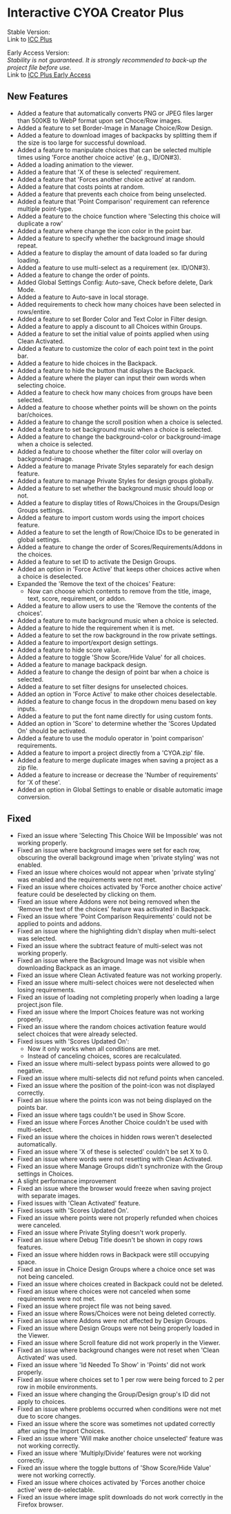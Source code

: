 # Interactive CYOA Creator Plus

Stable Version:<br>
Link to [ICC Plus](https://hikawasisters.neocities.org/ICCPlus/)

Early Access Version:<br>
<i>Stability is not guaranteed. It is strongly recommended to back-up the project file before use.</i><br>
Link to [ICC Plus Early Access](https://hikawasisters.neocities.org/ICCPlus_EarlyAccess/)

## New Features

 - Added a feature that automatically converts PNG or JPEG files larger than 500KB to WebP format upon set Choce/Row images.
 - Added a feature to set Border-Image in Manage Choice/Row Design.
 - Added a feature to download images of backpacks by splitting them if the size is too large for successful download.
 - Added a feature to manipulate choices that can be selected multiple times using 'Force another choice active' (e.g., ID/ON#3).
 - Added a loading animation to the viewer.
 - Added a feature that 'X of these is selected' requirement.
 - Added a feature that 'Forces another choice active' at random.
 - Added a feature that costs points at random.
 - Added a feature that prevents each choice from being unselected.
 - Added a feature that 'Point Comparison' requirement can reference multiple point-type.
 - Added a feature to the choice function where 'Selecting this choice will duplicate a row'
 - Added a feature where change the icon color in the point bar.
 - Added a feature to specify whether the background image should repeat.
 - Added a feature to display the amount of data loaded so far during loading.
 - Added a feature to use multi-select as a requirement (ex. ID/ON#3).
 - Added a feature to change the order of points.
 - Added Global Settings Config: Auto-save, Check before delete, Dark Mode.
 - Added a feature to Auto-save in local storage.
 - Added requirements to check how many choices have been selected in rows/entire.
 - Added a feature to set Border Color and Text Color in Filter design.
 - Added a feature to apply a discount to all Choices within Groups.
 - Added a feature to set the initial value of points applied when using Clean Activated.
 - Added a feature to customize the color of each point text in the point bar.
 - Added a feature to hide choices in the Backpack.
 - Added a feature to hide the button that displays the Backpack.
 - Added a feature where the player can input their own words when selecting choice.
 - Added a feature to check how many choices from groups have been selected.
 - Added a feature to choose whether points will be shown on the points bar/choices.
 - Added a feature to change the scroll position when a choice is selected.
 - Added a feature to set background music when a choice is selected.
 - Added a feature to change the background-color or background-image when a choice is selected.
 - Added a feature to choose whether the filter color will overlay on background-image.
 - Added a feature to manage Private Styles separately for each design feature.
 - Added a feature to manage Private Styles for design groups globally.
 - Added a feature to set whether the background music should loop or not.
 - Added a feature to display titles of Rows/Choices in the Groups/Design Groups settings.
 - Added a feature to import custom words using the import choices feature.
 - Added a feature to set the length of Row/Choice IDs to be generated in global settings.
 - Added a feature to change the order of Scores/Requirements/Addons in the choices.
 - Added a feature to set ID to activate the Design Groups.
 - Added an option in 'Force Active' that keeps other choices active when a choice is deselected.
 - Expanded the 'Remove the text of the choices' Feature:
   - Now can choose which contents to remove from the title, image, text, score, requirement, or addon.
 - Added a feature to allow users to use the 'Remove the contents of the choices'.
 - Added a feature to mute background music when a choice is selected.
 - Added a feature to hide the requirement when it is met.
 - Added a feature to set the row background in the row private settings.
 - Added a feature to import/export design settings.
 - Added a feature to hide score value.
 - Added a feature to toggle 'Show Score/Hide Value' for all choices.
 - Added a feature to manage backpack design.
 - Added a feature to change the design of point bar when a choice is selected.
 - Added a feature to set filter designs for unselected choices.
 - Added an option in 'Force Active' to make other choices deselectable.
 - Added a feature to change focus in the dropdown menu based on key inputs.
 - Added a feature to put the font name directly for using custom fonts.
 - Added an option in 'Score' to determine whether the 'Scores Updated On' should be activated.
 - Added a feature to use the modulo operator in 'point comparison' requirements.
 - Added a feature to import a project directly from a 'CYOA.zip' file.
 - Added a feature to merge duplicate images when saving a project as a zip file.
 - Added a feature to increase or decrease the 'Number of requirements' for 'X of these'.
 - Added an option in Global Settings to enable or disable automatic image conversion.


## Fixed

 - Fixed an issue where 'Selecting This Choice Will be Impossible' was not working properly.
 - Fixed an issue where background images were set for each row, obscuring the overall background image when 'private styling' was not enabled.
 - Fixed an issue where choices would not appear when 'private styling' was enabled and the requirements were not met.
 - Fixed an issue where choices activated by 'Force another choice active' feature could be deselected by clicking on them.
 - Fixed an issue where Addons were not being removed when the 'Remove the text of the choices' feature was activated in Backpack.
 - Fixed an issue where 'Point Comparison Requirements' could not be applied to points and addons.
 - Fixed an issue where the highlighting didn't display when multi-select was selected.
 - Fixed an issue where the subtract feature of multi-select was not working properly.
 - Fixed an issue where the Background Image was not visible when downloading Backpack as an image.
 - Fixed an issue where Clean Activated feature was not working properly.
 - Fixed an issue where multi-select choices were not deselected when losing requirements.
 - Fixed an issue of loading not completing properly when loading a large project.json file.
 - Fixed an issue where the Import Choices feature was not working properly.
 - Fixed an issue where the random choices activation feature would select choices that were already selected.
 - Fixed issues with 'Scores Updated On':
   - Now it only works when all conditions are met.
   - Instead of canceling choices, scores are recalculated.
 - Fixed an issue where multi-select bypass points were allowed to go negative.
 - Fixed an issue where multi-selects did not refund points when canceled.
 - Fixed an issue where the position of the point-icon was not displayed correctly.
 - Fixed an issue where the points icon was not being displayed on the points bar.
 - Fixed an issue where tags couldn't be used in Show Score.
 - Fixed an issue where Forces Another Choice couldn't be used with multi-select. 
 - Fixed an issue where the choices in hidden rows weren't deselected automatically.
 - Fixed an issue where 'X of these is selected' couldn't be set X to 0.
 - Fixed an issue where words were not resetting with Clean Activated.
 - Fixed an issue where Manage Groups didn't synchronize with the Group settings in Choices.
 - A slight performance improvement
 - Fixed an issue where the browser would freeze when saving project with separate images.
 - Fixed issues with 'Clean Activated' feature.
 - Fixed issues with 'Scores Updated On'.
 - Fixed an issue where points were not properly refunded when choices were canceled.
 - Fixed an issue where Private Styling doesn't work properly.
 - Fixed an issue where Debug Title doesn't be shown in copy rows features.
 - Fixed an issue where hidden rows in Backpack were still occupying space.
 - Fixed an issue in Choice Design Groups where a choice once set was not being canceled.
 - Fixed an issue where choices created in Backpack could not be deleted.
 - Fixed an issue where choices were not canceled when some requirements were not met.
 - Fixed an issue where project file was not being saved.
 - Fixed an issue where Rows/Choices were not being deleted correctly.
 - Fixed an issue where Addons were not affected by Design Groups.
 - Fixed an issue where Design Groups were not being properly loaded in the Viewer.
 - Fixed an issue where Scroll feature did not work properly in the Viewer.
 - Fixed an issue where background changes were not reset when 'Clean Activated' was used.
 - Fixed an issue where 'Id Needed To Show' in 'Points' did not work properly.
 - Fixed an issue where choices set to 1 per row were being forced to 2 per row in mobile environments.
 - Fixed an issue where changing the Group/Design group's ID did not apply to choices.
 - Fixed an issue where problems occurred when conditions were not met due to score changes.
 - Fixed an issue where the score was sometimes not updated correctly after using the Import Choices.
 - Fixed an issue where 'Will make another choice unselected' feature was not working correctly.
 - Fixed an issue where 'Multiply/Divide' features were not working correctly.
 - Fixed an issue where the toggle buttons of 'Show Score/Hide Value' were not working correctly.
 - Fixed an issue where choices activated by 'Forces another choice active' were de-selectable.
 - Fixed an issue where image split downloads do not work correctly in the Firefox browser.
 
